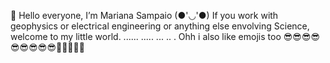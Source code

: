  👋 Hello everyone, I’m Mariana Sampaio (●'◡'●)
 If you work with geophysics or electrical engineering or anything else envolving Science, welcome to my little world.
 ......
 .....
 ...
 ..
 .
 Ohh i also like emojis too
 😎😎😎😎😎😎😎😎😎🦉🦉🦉🦉🦉


<!---
samppaiomari/samppaiomari is a ✨ special ✨ repository because its `README.md` (this file) appears on your GitHub profile.
You can click the Preview link to take a look at your changes.
--->
